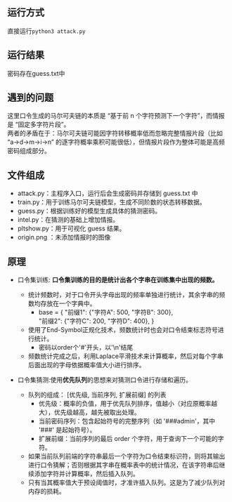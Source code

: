 ## 运行方式
直接运行` python3 attack.py `

## 运行结果
密码存在guess.txt中

## 遇到的问题
这里口令生成的马尔可夫链的本质是 “基于前 n 个字符预测下一个字符”，而情报是 “固定多字符片段”。\
两者的矛盾在于：马尔可夫链可能因字符转移概率低而忽略完整情报片段（比如 “a→d→m→i→n” 的逐字符概率乘积可能很低），但情报片段作为整体可能是高频密码组成部分。

## 文件组成
- attack.py：主程序入口，运行后会生成密码并存储到 guess.txt 中
- train.py：用于训练马尔可夫链模型，生成不同阶数的状态转移数据。
- guess.py：根据训练好的模型生成具体的猜测密码。
- intel.py：在猜测的基础上增加情报。
- pltshow.py：用于可视化 guess 结果。
- origin.png ：未添加情报时的图像

## 原理
- 口令集训练: **口令集训练的目的是统计出各个字串在训练集中出现的频数。**
    - 统计频数时，对于口令开头字母出现的频率单独进行统计，其余字串的频数均存放在一个字典中。
        - base = {
    "前缀1": {"字符A": 500, "字符B": 300},\
    "前缀2": {"字符C": 200, "字符D": 400},
}
    - 使用了End-Symbol正规化技术，频数统计时也会对口令结束标志符号进行统计。
        - 密码以order个'#'开头，以'\n'结尾
    - 频数统计完成之后，利用Laplace平滑技术来计算概率，然后对每个字串后面出现的字母依据概率值大小进行排序。
    
- 口令集猜测:使用**优先队列**的思想来对猜测口令进行存储和遍历。
    - 队列的组成： [优先级, 当前序列, 扩展前缀] 的列表
        - 优先级：概率的负值，用于优先队列排序，值越小（对应原概率越大），优先级越高，越先被取出处理。
        - 当前密码序列：包含起始符号的完整序列（如 '###admin'，其中 '###' 是起始符号）。
        - 扩展前缀：当前序列的最后 order 个字符，用于查询下一个可能的字符。
    - 如果当前队列前端的字符串最后一个字符为口令结束标识符，则将其输出进行口令猜解；否则根据其字串在概率表中的统计情况，在该字符串后继续添加字符并计算概率，然后插入队列。
    - 只有当其概率值大于预设阈值时，才准许插入队列。这是为了减少队列对内存的损耗。